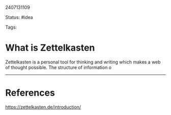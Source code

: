 2407131109

Status: #idea

Tags:

# What is Zettelkasten

Zettelkasten is a personal tool for thinking and writing which makes a web of thought possible. The structure of information o


---
# References
https://zettelkasten.de/introduction/